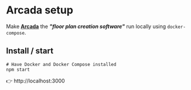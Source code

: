# Arcada setup

Make [**Arcada**](https://github.com/mehanix/arcada) the ***"floor plan creation software"*** run locally using `docker-compose`.

## Install / start

```
# Have Docker and Docker Compose installed
npm start
```

👉 http://localhost:3000
